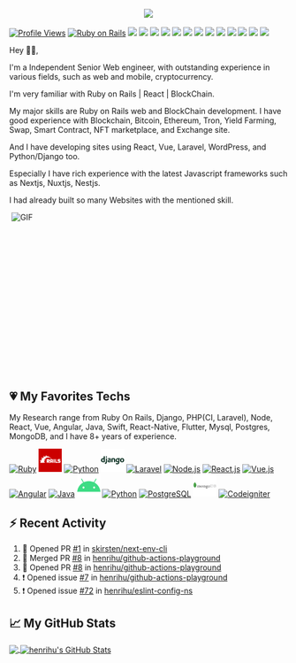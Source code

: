 <!--
**henrihu/henrihu** is a ✨ _special_ ✨ repository because its `README.md` (this file) appears on your GitHub profile.

Here are some ideas to get you started:

- 🔭 I’m currently working on ...
- 🌱 I’m currently learning ...
- 👯 I’m looking to collaborate on ...
- 🤔 I’m looking for help with ...
- 💬 Ask me about ...
- 📫 How to reach me: ...
- 😄 Pronouns: ...
- ⚡ Fun fact: ...
-->
<p align="center">
    <img src="https://github-profile-trophy.vercel.app/?username=Fullstack-WEB-Blockchain-Developer&row=1&column=6&theme=gruvbox&margin-w=15&margin-h=15"/>
</p>

[![Profile Views](https://komarev.com/ghpvc/?username=henrihu&color=FAC151)][1]
[![Ruby on Rails](https://img.shields.io/badge/Ruby-Fan-FAC151.svg?logo=ruby&logoWidth=20)](https://github.com/ruby)
![](https://img.shields.io/badge/Network-Ethereum-informational?style=flat&logo=ethereum&logoColor=white&color=3bac3a)
![](https://img.shields.io/badge/Language-Solidity-informational?style=flat&logo=solidity&logoColor=white&color=3bac3a)
![](https://img.shields.io/badge/Framework-React-informational?style=flat&logo=react&logoColor=white&color=3bac3a)
![](https://img.shields.io/badge/Framework-Vue-informational?style=flat&logo=vue.js&logoColor=white&color=3bac3a)
![](https://img.shields.io/badge/Framework-Angular-informational?style=flat&logo=angular&logoColor=white&color=3bac3a)
![](https://img.shields.io/badge/Language-JavaScript-informational?style=flat&logo=javascript&logoColor=white&color=3bac3a)
![](https://img.shields.io/badge/Language-TypeScript-informational?style=flat&logo=typescript&logoColor=white&color=3bac3a)
![](https://img.shields.io/badge/CI/CD-Github_Action-informational?style=flat&logo=github&logoColor=white&color=3bac3a)
![](https://img.shields.io/badge/Database-PostgreSQL-informational?style=flat&logo=postgresql&logoColor=white&color=3bac3a)
![](https://img.shields.io/badge/Database-MySQL-informational?style=flat&logo=mysql&logoColor=white&color=3bac3a)
![](https://img.shields.io/badge/Database-MongoDB-informational?style=flat&logo=mongodb&logoColor=white&color=3bac3a)
![](https://img.shields.io/badge/Shell-Bash-informational?style=flat&logo=gnu-bash&logoColor=white&color=3bac3a)
![](https://img.shields.io/badge/Tools-Docker-informational?style=flat&logo=docker&logoColor=white&color=3bac3a)

Hey 👋🏻,

I'm a Independent Senior Web engineer, with outstanding experience in various fields, such as web and mobile, cryptocurrency.

I'm very familiar with Ruby on Rails | React | BlockChain.

My major skills are Ruby on Rails web and BlockChain development. I have good experience with Blockchain, Bitcoin, Ethereum, Tron, Yield Farming, Swap, Smart Contract, NFT marketplace, and Exchange site.

And I have developing sites using React, Vue, Laravel, WordPress, and Python/Django too.

Especially I have rich experience with the latest Javascript frameworks such as Nextjs, Nuxtjs, Nestjs.

I had already built so many Websites with the mentioned skill.

<div>
  <img align="right" alt="GIF" src="https://github.com/abhisheknaiidu/abhisheknaiidu/raw/master/code.gif?raw=true" width="500" height="320" />
</div>

## 💗 My Favorites Techs

My Research range from Ruby On Rails, Django, PHP(CI, Laravel), Node, React, Vue, Angular, Java, Swift, React-Native, Flutter, Mysql, Postgres, MongoDB, and I have 8+ years of experience.

<a href="https://github.com/ruby/" rel="nofollow"><img alt="Ruby" title="Ruby" src="https://avatars.githubusercontent.com/u/210414?s=200&v=4" height="42" style="max-width: 100%;"></a>
<a href="https://rubyonrails.org/" rel="nofollow"><img alt="Ruby on Rails" title="Ruby on Rails" src="https://raw.githubusercontent.com/github/explore/80688e429a7d4ef2fca1e82350fe8e3517d3494d/topics/rails/rails.png" height="42" style="max-width: 100%;"></a>
<a href="https://python.org" rel="nofollow"><img alt="Python" title="Python" src="https://camo.githubusercontent.com/c343a78a58348e27b2a7eb993e81ed2854686c98b813c55045971431c4751543/68747470733a2f2f746f70736b696c6c2e6465762f6c6f676f732f707974686f6e2e706e67" height="42" data-canonical-src="https://topskill.dev/logos/python.png" style="max-width: 100%;"></a>
<a href="https://www.djangoproject.com/" rel="nofollow"><img alt="Django" title="Django" src="https://raw.githubusercontent.com/github/explore/80688e429a7d4ef2fca1e82350fe8e3517d3494d/topics/django/django.png" height="42" style="max-width: 100%;"></a>
<a href="https://laravel.com" rel="nofollow"><img alt="Laravel" title="Laravel" src="https://camo.githubusercontent.com/a9b90bc1fb6f21e54eb127185c89efbe548dd64ca38d0d88832c8157e7237f6f/68747470733a2f2f746f70736b696c6c2e6465762f6c6f676f732f6c61726176656c2e706e67" height="42" data-canonical-src="https://topskill.dev/logos/laravel.png" style="max-width: 100%;"></a>
<a href="https://nodejs.org" rel="nofollow"><img alt="Node.js" title="Node.js" src="https://camo.githubusercontent.com/ca24c1328f0643d2d421179dfcc9117d97accbdca003a056e8c2514043ac30d8/68747470733a2f2f746f70736b696c6c2e6465762f6c6f676f732f6e6f64656a732e706e67" height="42" data-canonical-src="https://topskill.dev/logos/nodejs.png" style="max-width: 100%;"></a>
<a href="https://reactjs.org" rel="nofollow"><img alt="React.js" title="React.js" src="https://camo.githubusercontent.com/da8d9f43bad7c1666c80f203fbdd9821e9297cd3e1b8a59de94e52d6c28d7fc1/68747470733a2f2f746f70736b696c6c2e6465762f6c6f676f732f72656163742e706e67" height="42" data-canonical-src="https://topskill.dev/logos/react.png" style="max-width: 100%;"></a>
<a href="https://vuejs.org" rel="nofollow"><img alt="Vue.js" title="Vue.js" src="https://camo.githubusercontent.com/65542e13484299a07d4c0071f289f9cf4aca734f65bf50b6f14d936d873b04e6/68747470733a2f2f746f70736b696c6c2e6465762f6c6f676f732f7675652e706e67" height="42" data-canonical-src="https://topskill.dev/logos/vue.png" style="max-width: 100%;"></a>
<a href="https://angular.io/" rel="nofollow"><img alt="Angular" title="Agnular" src="https://github.com/todaycodemaster/logos/raw/master/angular.png" height="42" style="max-width: 100%;"></a>
<a href="https://java.com" rel="nofollow"><img alt="Java" title="Java" src="https://camo.githubusercontent.com/9fa4067625003e366edfe604497b36ea785bce21b2f9a7bf4649f56a0b0ba799/68747470733a2f2f746f70736b696c6c2e6465762f6c6f676f732f6a6176612e706e67" height="42" data-canonical-src="https://topskill.dev/logos/java.png" style="max-width: 100%;"></a>
<a href="https://www.android.com/" rel="nofollow"><img alt="Android" title="Android" src="https://raw.githubusercontent.com/github/explore/80688e429a7d4ef2fca1e82350fe8e3517d3494d/topics/android/android.png" height="42" data-canonical-src="https://topskill.dev/logos/java.png" style="max-width: 100%;"></a>
<a href="https://www.mysql.com" rel="nofollow"><img alt="Python" title="Mysql" src="https://github.com/todaycodemaster/logos/raw/master/mysql.png" height="42" style="max-width: 100%;"></a>
<a href="https://www.postgresql.org" rel="nofollow"><img alt="PostgreSQL" title="PostgreSQL" src="https://github.com/todaycodemaster/logos/raw/master/postgresql.png" height="42" style="max-width: 100%;"></a>
<a href="https://www.mongodb.com/" rel="nofollow"><img alt="MongoDB" title="MongoDB" src="https://raw.githubusercontent.com/github/explore/80688e429a7d4ef2fca1e82350fe8e3517d3494d/topics/mongodb/mongodb.png" height="42" style="max-width: 100%;"></a>
<a href="https://codeigniter.com/" rel="nofollow"><img alt="Codeigniter" title="Codeigniter" src="https://github.com/todaycodemaster/logos/raw/master/ci.png" height="42" style="max-width: 100%;"></a>

## :zap: Recent Activity

<!--START_SECTION:activity-->
1. 💪 Opened PR [#1](https://github.com/skirsten/next-env-cli/pull/1) in [skirsten/next-env-cli](https://github.com/skirsten/next-env-cli)
2. 🎉 Merged PR [#8](https://github.com/henrihu/github-actions-playground/pull/8) in [henrihu/github-actions-playground](https://github.com/henrihu/github-actions-playground)
3. 💪 Opened PR [#8](https://github.com/henrihu/github-actions-playground/pull/8) in [henrihu/github-actions-playground](https://github.com/henrihu/github-actions-playground)
4. ❗️ Opened issue [#7](https://github.com/henrihu/github-actions-playground/issues/7) in [henrihu/github-actions-playground](https://github.com/henrihu/github-actions-playground)
5. ❗️ Opened issue [#72](https://github.com/henrihu/eslint-config-ns/issues/72) in [henrihu/eslint-config-ns](https://github.com/henrihu/eslint-config-ns)
<!--END_SECTION:activity-->

## &#x1f4c8; My GitHub Stats

<a href="https://github.com/henrihu/henrihu">
  <img align="center" src="https://github-readme-stats.vercel.app/api?username=devcopter9111&hide=java,html&title_color=000000&text_color=000000" />
</a>

<a href="https://github.com/henrihu/henrihu">
  <img align="center" src="https://github-readme-stats.vercel.app/api?username=devcopter9111&show_icons=true&line_height=27&count_private=true&title_color=000000&text_color=000000&icon_color=FAC051" alt="henrihu's GitHub Stats" />
</a>


[1]: https://www.ignitiveinfotech.com
[2]: https://www.linkedin.com/in/henrihu
[3]: https://twitter.com/intent/follow?screen_name=henrihu
[4]: live:.cid.a2748463e7d46ff2
[5]:
  https://www.ignitiveinfotech.com/service/web-development
[6]: https://medium.com/@henrihu
[7]: https://hashnode.com/@henrihu
[8]: https://nttr.st/2QoQhEb
[9]: https://nttr.st/2YEatXb
[10]: https://dev.to/henrihu
[11]: jak.seo.11@gmail.com
